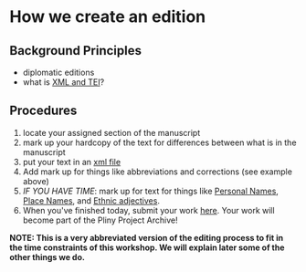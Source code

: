 # How we create an edition #

## Background Principles ##
- diplomatic editions
- what is [XML and TEI](https://github.com/HCMID/plinius/blob/master/editions/bamberg/pliny.xml)?

## Procedures ##
1. locate your assigned section of the manuscript
2. mark up your hardcopy of the text for differences between what is in the manuscript
3. put your text in an [xml file](https://github.com/StephanieML/CSI-2018-Pliny/blob/master/docs/template.xml)
4. Add mark up for things like abbreviations and corrections (see example above)
4. *IF YOU HAVE TIME*: mark up for text for things like [Personal Names](https://github.com/HCMID/plinius/blob/master/datasets/persons.cex), [Place Names](https://github.com/HCMID/plinius/blob/master/datasets/places.cex), and [Ethnic adjectives](https://github.com/HCMID/plinius/blob/master/datasets/ethnic.cex).
5. When you've finished today, submit your work [here](https://drive.google.com/drive/folders/1sGYfsAFKvhhTJ4uk5hVxiN8Z0m7jLe8c?usp=sharing). Your work will become part of the Pliny Project Archive!

**NOTE: This is a very abbreviated version of the editing process to fit in the time constraints of this workshop. We will explain later some of the other things we do.**

